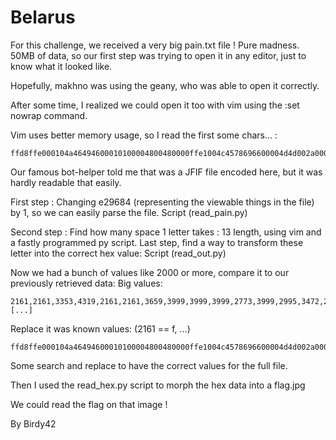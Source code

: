 # Belarus

For this challenge, we received a very big pain.txt file ! Pure madness.
50MB of data, so our first step was trying to open it in any editor, just to know what it looked like.

Hopefully, makhno was using the geany, who was able to open it correctly.

After some time, I realized we could open it too with vim using the :set nowrap command.

Vim uses better memory usage, so I read the first some chars... :

```
ffd8ffe000104a46494600010100004800480000ffe1004c4578696600004d4d002a000000080002011200030000000100010000876900040000000100000026000000000002a00200040000000100000514a003000400000001000000db00000000ffe10921687474703a2f2f6e732e61646f62652e636f6d2f7861
```

Our famous bot-helper told me that was a JFIF file encoded here, but it was hardly readable that easily.

First step :
Changing e29684 (representing the viewable things in the file) by 1, so we can easily parse the file.
Script (read_pain.py)

Second step :
Find how many space 1 letter takes : 13 length, using vim and a fastly programmed py script.
Last step, find a way to transform these letter into the correct hex value:
Script (read_out.py)

Now we had a bunch of values like 2000 or more, compare it to our previously retrieved data:
Big values:

```
2161,2161,3353,4319,2161,2161,3659,3999,3999,3999,2773,3999,2995,3472,2995,4155,2995,4339,2995,4155,3999,3999,3999,2773,3999,2773,3999,3999,3999,3999,2995,4319,3999,[...]
```

Replace it was known values: (2161 == f, ...)

```
ffd8ffe000104a46494600010100004800480000ffe1004c4578696600004d4d002a000000080002011200030000000100010000876900040000000100000026000000000002a00200040000000100000514a003000400000001000000db00000000ffe10921687474703a2f2f6e732e61646f62652e636f6d2f7861
```
Some search and replace to have the correct values for the full file.

Then I used the read_hex.py script to morph the hex data into a flag.jpg

We could read the flag on that image !


By Birdy42
